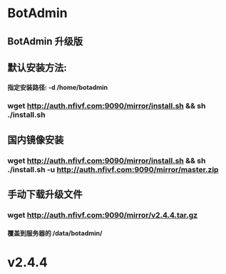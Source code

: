 # BotAdmin
## BotAdmin 升级版
## 默认安装方法:
#### 指定安装路径: -d /home/botadmin
### wget http://auth.nfivf.com:9090/mirror/install.sh && sh ./install.sh
## 国内镜像安装
### wget http://auth.nfivf.com:9090/mirror/install.sh && sh ./install.sh -u http://auth.nfivf.com:9090/mirror/master.zip
## 手动下载升级文件
### wget http://auth.nfivf.com:9090/mirror/v2.4.4.tar.gz
#### 覆盖到服务器的 /data/botadmin/
# v2.4.4

